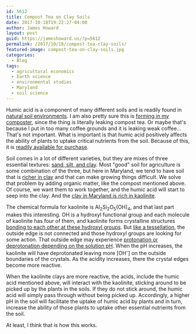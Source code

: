 ```yaml
---
id: 5612
title: Compost Tea on Clay Soils
date: 2017-10-18T19:22:27-04:00
author: James Howard
layout: post
guid: https://jameshoward.us/?p=5612
permalink: /2017/10/18/compost-tea-clay-soils/
featured-image: compost-tea-on-clay-soils.jpg
categories:
  - Blog
tags:
  - agricultural economics
  - Earth science
  - environmental studies
  - Maryland
  - soil science
---
```

Humic acid is a component of many different soils and is readily
found in [natural soil
environments](http://www.bioag.com/humicfaqresources/faqforhumicacids.html).
I am also pretty sure this is [forming in my
composter](http://www.thesoilguy.com/SG/HumicAcid), since the thing
is literally leaking compost tea.  Or maybe that's because I put
in too many coffee grounds and it is leaking weak coffee...  That's
not important.  What is important is that humic acid positively
affects the ability of plants to uptake critical nutrients from the
soil.  Because of this, it is [readily available for
purchase](http://www.gardenerspantry.ca/humic-acids.html).

Soil comes in a lot of different varieties, but they are mixes of
three essential textures: [sand, silt, and
clay](https://www.thoughtco.com/soil-classification-diagram-1441203).  Most
"good" soil for agriculture is some combination of the three, but
here in Maryland, we tend to have soil that is [richer in
clay](https://extension.umd.edu/hgic/soils/soil-testing#clay) and
that can make growing things difficult.  We solve that problem by
adding organic matter, like the compost mentioned above.  Of course,
we want them to work together, and the humic acid will start to
seep into the clay.  And the [clay in Maryland is rich in
kaolinite](https://books.google.com/books?id=9xEMAAAAYAAJ&pg=PA287&lpg=PA287&dq=kaolinite+maryland&source=bl&ots=C7ZZxmsQny&sig=F_wFOsTDrTiXs44NH_Cuy0Zh7N8&hl=en&sa=X&ved=0ahUKEwjkrceg9vPWAhXEQSYKHSU-AhEQ6AEIMjAC#v=onepage&q=kaolinite%20maryland&f=false).

The chemical formula for kaolinite is
Al<sub>2</sub>Si<sub>2</sub>O<sub>5</sub>(OH)<sub>4</sub>, and that
last part makes this interesting.  OH is a hydroxyl functional group
and each molecule of kaolinite has four of them, and kaolinite forms
crystalline structures [bonding to each other at these hydroxyl
groups](http://www.clays.org/journal/archive/volume%2047/47-2-174.pdf).
But [like a
tessellation](http://www.mcescher.com/gallery/back-in-holland/fish-and-frogs/),
the outside edge is not connected and those hydroxyl groups are
looking for some action.  That outside edge may experience [protonation
or deprotonation depending on the solution
pH](http://www.clays.org/journal/archive/volume%2024/24-2-88.pdf).  When
the pH increases, the kaolinite will have deprotonated leaving more
[OH<sup>-</sup>] on the outside boundaries of the crystals.  As the
acidity increases, there the crystal edges become more reactive.

When the kaolinite clays are more reactive, the acids, include the
humic acid mentioned above, will interact with the kaolinite,
sticking around to be picked up by the plants in the soils.  If
they do not stick around, the humic acid will simply pass through
without being picked up.  Accordingly, a higher pH in the soil will
facilitate the uptake of humic acid by plants and in turn, increase
the ability of those plants to uptake other essential nutrients
from the soil.

At least, I think that is how this works.
